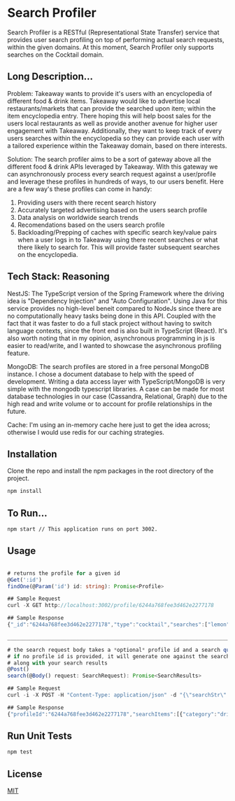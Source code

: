 # Search Profiler

Search Profiler is a RESTful (Representational State Transfer) service that provides user search profiling on top of performing actual search requests, within the given domains. At this moment, Search Profiler only supports searches on the Cocktail domain.

## Long Description...
Problem: Takeaway wants to provide it's users with an encyclopedia of different food & drink items. Takeaway would like to advertise local restaurants/markets that can provide the searched upon item; within the item encyclopedia entry. There hoping this will help boost sales for the users local restaurants as well as provide another avenue for higher user engagement with Takeaway. Additionally, they want to keep track of every users searches within the encyclopedia so they can provide each user with a tailored experience within the Takeaway domain, based on there interests.

Solution: The search profiler aims to be a sort of gateway above all the different food & drink APIs leveraged by Takeaway. With this gateway we can asynchronously process every search request against a user/profile and leverage these profiles in hundreds of ways, to our users benefit. Here are a few way's these profiles can come in handy:

1. Providing users with there recent search history
2. Accurately targeted advertising based on the users search profile
3. Data analysis on worldwide search trends
4. Recomendations based on the users search profile
5. Backloading/Prepping of caches with specific search key/value pairs when a user logs in to Takeaway using there recent searches or what there likely to search for. This will provide faster subsequent searches on the encyclopedia.

## Tech Stack: Reasoning
NestJS: The TypeScript version of the Spring Framework where the driving idea is "Dependency Injection" and "Auto Configuration". Using Java for this service provides no high-level beneit compared to NodeJs since there are no computationally heavy tasks being done in this API. Coupled with the fact that it was faster to do a full stack project without having to switch language contexts, since the front end is also built in TypeScript (React). It's also worth noting that in my opinion, asynchronous programming in js is easier to read/write, and I wanted to showcase the asynchronous profiling feature.

MongoDB: The search profiles are stored in a free personal MongoDB instance. I chose a document database to help with the speed of  development. Writing a data access layer with TypeScript/MongoDB is very simple with the mongodb typescript libraries. A case can be made for most database technologies in our case (Cassandra, Relational, Graph) due to the high read and write volume or to account for profile relationships in the future. 

Cache: I'm using an in-memory cache here just to get the idea across; otherwise I would use redis for our caching strategies.

## Installation

Clone the repo and install the npm packages in the root directory of the project.

```bash
npm install
```

## To Run...
```bash
npm start // This application runs on port 3002.
```

## Usage

```typescript

# returns the profile for a given id
@Get(':id')
findOne(@Param('id') id: string): Promise<Profile>

## Sample Request
curl -X GET http://localhost:3002/profile/6244a768fee3d462e2277178

## Sample Response
{"_id":"6244a768fee3d462e2277178","type":"cocktail","searches":["lemon","grape","grape","juice","eom","grass"],"__v":0}

________________________________________________________________________________________________________________________

# the search request body takes a *optional* profile id and a search query (type, category, searchString)
# if no profile id is provided, it will generate one against the search and return a profile id
# along with your search results
@Post()
search(@Body() request: SearchRequest): Promise<SearchResults> 

## Sample Request
curl -i -X POST -H "Content-Type: application/json" -d "{\"searchStr\": \"whiskey so\", \"type\": \"cocktail\", \"category\": \"all\", \"profileId\": \"6244a768fee3d462e2277178\"}" http://localhost:3002/search

## Sample Response
{"profileId":"6244a768fee3d462e2277178","searchItems":[{"category":"drinks","items":[{"id":"11004","name":"Whiskey Sour","ingredients":["Blended whiskey","Lemon","Powdered sugar","Cherry","Lemon"],"glass":"Old-fashioned glass","category":"Ordinary Drink","hasAlcohol":"Yes","englishInstructions":"Shake with ice. Strain into chilled glass, garnish and serve. If served 'On the rocks', strain ingredients into old-fashioned glass filled with ice.","thumbnailSource":"https://www.thecocktaildb.com/images/media/drink/hbkfsh1589574990.jpg","imageSource":"https://commons.wikimedia.org/wiki/File:15-09-26-RalfR-WLC-0191.jpg"}]},{"category":"ingredients","items":[]}]}
```

## Run Unit Tests
```bash
npm test
```

## License
[MIT](https://choosealicense.com/licenses/mit/)